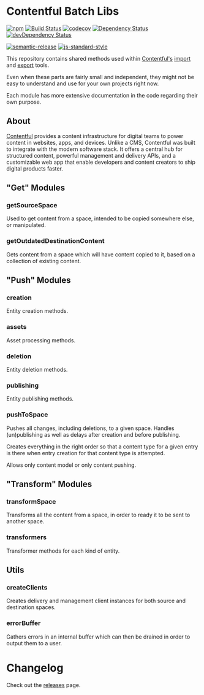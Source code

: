 # Contentful Batch Libs

[![npm](https://img.shields.io/npm/v/contentful-batch-libs.svg)](https://www.npmjs.com/package/contentful-batch-libs)
[![Build Status](https://travis-ci.org/contentful/contentful-batch-libs.svg?branch=master)](https://travis-ci.org/contentful/contentful-batch-libs)
[![codecov](https://codecov.io/gh/contentful/contentful-batch-libs/branch/master/graph/badge.svg)](https://codecov.io/gh/contentful/contentful-batch-libs)
[![Dependency Status](https://david-dm.org/contentful/contentful-batch-libs.svg)](https://david-dm.org/contentful/contentful-batch-libs)
[![devDependency Status](https://david-dm.org/contentful/contentful-batch-libs/dev-status.svg)](https://david-dm.org/contentful/contentful-batch-libs#info=devDependencies)

[![semantic-release](https://img.shields.io/badge/%20%20%F0%9F%93%A6%F0%9F%9A%80-semantic--release-e10079.svg)](https://github.com/semantic-release/semantic-release)
[![js-standard-style](https://img.shields.io/badge/code%20style-standard-brightgreen.svg)](http://standardjs.com/)

This repository contains shared methods used within [Contentful's](https://www.contentful.com) [import](https://github.com/contentful/contentful-import) and [export](https://github.com/contentful/contentful-export) tools.

Even when these parts are fairly small and independent, they might not be easy to understand and use for your own projects right now.

Each module has more extensive documentation in the code regarding their own purpose.

## About

[Contentful](https://www.contentful.com) provides a content infrastructure for digital teams to power content in websites, apps, and devices. Unlike a CMS, Contentful was built to integrate with the modern software stack. It offers a central hub for structured content, powerful management and delivery APIs, and a customizable web app that enable developers and content creators to ship digital products faster.

## "Get" Modules

### getSourceSpace

Used to get content from a space, intended to be copied somewhere else, or manipulated.

### getOutdatedDestinationContent

Gets content from a space which will have content copied to it, based on a collection
of existing content.

## "Push" Modules

### creation

Entity creation methods.

### assets

Asset processing methods.

### deletion

Entity deletion methods.

### publishing

Entity publishing methods.

### pushToSpace

Pushes all changes, including deletions, to a given space. Handles (un)publishing
as well as delays after creation and before publishing.

Creates everything in the right order so that a content type for a given entry
is there when entry creation for that content type is attempted.

Allows only content model or only content pushing.

## "Transform" Modules

### transformSpace

Transforms all the content from a space, in order to ready it to be sent to another space.

### transformers

Transformer methods for each kind of entity.

## Utils

### createClients

Creates delivery and management client instances for both source and destination spaces.

### errorBuffer

Gathers errors in an internal buffer which can then be drained in order to output them to a user.

# Changelog

Check out the [releases](https://github.com/contentful/contentful-space-sync/releases) page.
